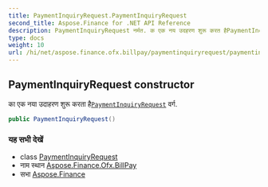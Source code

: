 ```yaml
---
title: PaymentInquiryRequest.PaymentInquiryRequest
second_title: Aspose.Finance for .NET API Reference
description: PaymentInquiryRequest नर्मत. क एक नय उदहरण शुरू करत हैPaymentInquiryRequest वर्ग.
type: docs
weight: 10
url: /hi/net/aspose.finance.ofx.billpay/paymentinquiryrequest/paymentinquiryrequest/
---
```

## PaymentInquiryRequest constructor

का एक नया उदाहरण शुरू करता है[`PaymentInquiryRequest`](../) वर्ग.

```csharp
public PaymentInquiryRequest()
```

### यह सभी देखें

* class [PaymentInquiryRequest](../)
* नाम स्थान [Aspose.Finance.Ofx.BillPay](../../paymentinquiryrequest/)
* सभा [Aspose.Finance](../../../)


